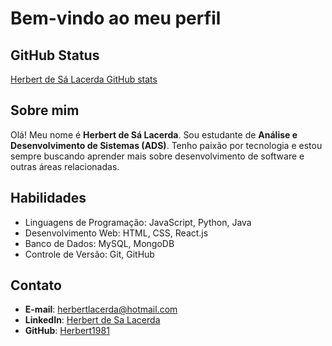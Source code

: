 # Bem-vindo ao meu perfil

## GitHub Status
[Herbert de Sá Lacerda GitHub stats](https://github.com/Herbert1981)

## Sobre mim
Olá! Meu nome é **Herbert de Sá Lacerda**. Sou estudante de **Análise e Desenvolvimento de Sistemas (ADS)**. Tenho paixão por tecnologia e estou sempre buscando aprender mais sobre desenvolvimento de software e outras áreas relacionadas.

## Habilidades
- Linguagens de Programação: JavaScript, Python, Java
- Desenvolvimento Web: HTML, CSS, React.js
- Banco de Dados: MySQL, MongoDB
- Controle de Versão: Git, GitHub



## Contato
- **E-mail**: herbertlacerda@hotmail.com
- **LinkedIn**: [Herbert de Sa Lacerda](https://www.linkedin.com/in/herbert-de-sa-lacerda-300a49318/)
- **GitHub**: [Herbert1981](https://github.com/Herbert1981)

